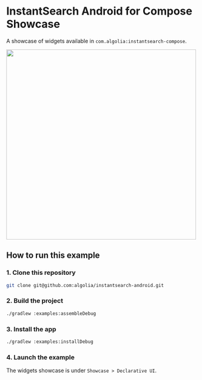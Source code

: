 # InstantSearch Android for Compose Showcase

A showcase of widgets available in `com.algolia:instantsearch-compose`.

<img src="/docs/img/showcase/showcase-compose.gif" width="500"/>

## How to run this example

### 1. Clone this repository

```sh
git clone git@github.com:algolia/instantsearch-android.git
```

### 2. Build the project

```sh
./gradlew :examples:assembleDebug
```

### 3. Install the app

```sh
./gradlew :examples:installDebug
```

### 4. Launch the example

The widgets showcase is under `Showcase > Declarative UI`.
